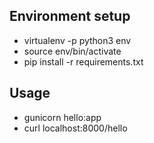 ## Environment setup
   * virtualenv -p python3 env
   * source env/bin/activate
   * pip install -r requirements.txt

## Usage
   * gunicorn hello:app 
   * curl localhost:8000/hello
